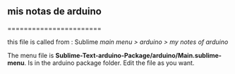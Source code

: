 ## mis notas de arduino		
=======================

this file is called from : Sublime *main menu > arduino > my notes of arduino*

The menu file is **Sublime-Text-arduino-Package/arduino/Main.sublime-menu**.
Is in the arduino package folder.
Edit the file as you want.  

